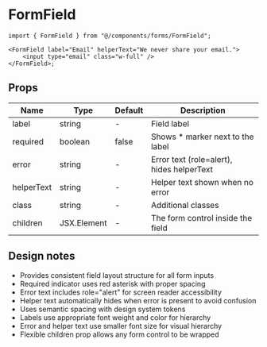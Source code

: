 # FormField

```tsx
import { FormField } from "@/components/forms/FormField";

<FormField label="Email" helperText="We never share your email.">
	<input type="email" class="w-full" />
</FormField>;
```

## Props

| Name       | Type    | Default | Description                                   |
|------------|---------|---------|-----------------------------------------------|
| label      | string  | -       | Field label                                   |
| required   | boolean | false   | Shows * marker next to the label              |
| error      | string  | -       | Error text (role=alert), hides helperText     |
| helperText | string  | -       | Helper text shown when no error               |
| class      | string  | -       | Additional classes                            |
| children   | JSX.Element | -   | The form control inside the field             |

## Design notes

- Provides consistent field layout structure for all form inputs
- Required indicator uses red asterisk with proper spacing
- Error text includes role="alert" for screen reader accessibility
- Helper text automatically hides when error is present to avoid confusion
- Uses semantic spacing with design system tokens
- Labels use appropriate font weight and color for hierarchy
- Error and helper text use smaller font size for visual hierarchy
- Flexible children prop allows any form control to be wrapped
